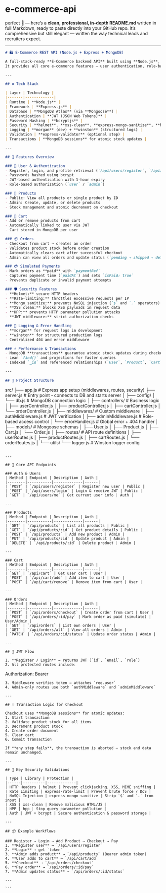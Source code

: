 # e-commerce-api
perfect 💪 — here’s a **clean, professional, in-depth README.md** written in full Markdown, ready to paste directly into your GitHub repo.
It’s comprehensive but still elegant — written the way technical leads and recruiters expect.

---

```markdown
# 🛍️ E-Commerce REST API (Node.js + Express + MongoDB)

A full-stack-ready **E-Commerce backend API** built using **Node.js**, **Express**, and **MongoDB (Atlas)**.  
It provides all core e-commerce features — user authentication, role-based access, product management, cart, orders, and simulated payments — with production-grade security, validation, and logging.

---

## ⚙️ Tech Stack

| Layer | Technology |
|-------|-------------|
| Runtime | **Node.js** |
| Framework | **Express.js** |
| Database | **MongoDB Atlas** (via **Mongoose**) |
| Authentication | **JWT (JSON Web Tokens)** |
| Password Hashing | **bcryptjs** |
| Security | **helmet**, **xss-clean**, **express-mongo-sanitize**, **hpp**, **express-rate-limit** |
| Logging | **morgan** (dev) + **winston** (structured logs) |
| Validation | **express-validator** (optional step) |
| Transactions | **MongoDB sessions** for atomic stock updates |

---

## 🧩 Features Overview

### 👥 User & Authentication
- Register, login, and profile retrieval (`/api/users/register`, `/api/users/login`, `/api/users/me`)
- Passwords hashed using bcrypt
- JWT-based authentication with 1-hour expiry
- Role-based authorization (`user` / `admin`)

### 🛒 Products
- Public: View all products or single product by ID
- Admin: Create, update, or delete products
- Stock management and atomic decrement on checkout

### 🧺 Cart
- Add or remove products from cart
- Automatically linked to user via JWT
- Cart stored in MongoDB per user

### 📦 Orders
- Checkout from cart → creates an order
- Validates product stock before order creation
- Automatically clears cart after successful checkout
- Admin can view all orders and update status (`pending → shipped → delivered`)

### 💳 Simulated Payments
- Mark orders as **paid** with `paymentRef`
- Captures payment time (`paidAt`) and sets `isPaid: true`
- Prevents duplicate or invalid payment attempts

### 🛡️ Security Features
- **Helmet:** secure HTTP headers  
- **Rate-limiting:** throttles excessive requests per IP  
- **Mongo sanitize:** prevents NoSQL injection (`$` and `.` operators)  
- **XSS clean:** blocks XSS payloads in request data  
- **HPP:** prevents HTTP parameter pollution attacks  
- **JWT middleware:** strict authorization checks  

### 🧾 Logging & Error Handling
- **morgan** for request logs in development
- **winston** for structured production logs
- Centralized 404 and error middleware

### ⚡ Performance & Transactions
- MongoDB **transactions** guarantee atomic stock updates during checkout
- Lean `find()` and projections for faster queries
- Indexed `_id` and referenced relationships (`User`, `Product`, `Cart`, `Order`)

---

## 📂 Project Structure

```

src/
├── app.js                    # Express app setup (middlewares, routes, security)
├── server.js                 # Entry point - connects to DB and starts server
│
├── config/
│   └── db.js                 # MongoDB connection logic
│
├── controllers/              # Business logic
│   ├── userController.js
│   ├── productController.js
│   ├── cartController.js
│   └── orderController.js
│
├── middlewares/              # Custom middleware
│   ├── authMiddleware.js     # JWT verification
│   ├── adminMiddleware.js    # Role-based access control
│   └── errorHandler.js       # Global error + 404 handler
│
├── models/                   # Mongoose schemas
│   ├── User.js
│   ├── Product.js
│   ├── Cart.js
│   └── Order.js
│
├── routes/                   # API route definitions
│   ├── userRoutes.js
│   ├── productRoutes.js
│   ├── cartRoutes.js
│   └── orderRoutes.js
│
└── utils/
└── logger.js             # Winston logger config

```

---

## 🚀 Core API Endpoints

### Auth & Users
| Method | Endpoint | Description | Auth |
|--------|-----------|-------------|------|
| `POST` | `/api/users/register` | Register new user | Public |
| `POST` | `/api/users/login` | Login & receive JWT | Public |
| `GET` | `/api/users/me` | Get current user info | Auth |

---

### Products
| Method | Endpoint | Description | Auth |
|--------|-----------|-------------|------|
| `GET` | `/api/products` | List all products | Public |
| `GET` | `/api/products/:id` | Get product details | Public |
| `POST` | `/api/products` | Add new product | Admin |
| `PUT` | `/api/products/:id` | Update product | Admin |
| `DELETE` | `/api/products/:id` | Delete product | Admin |

---

### Cart
| Method | Endpoint | Description | Auth |
|--------|-----------|-------------|------|
| `GET` | `/api/cart` | Get user cart | User |
| `POST` | `/api/cart/add` | Add item to cart | User |
| `POST` | `/api/cart/remove` | Remove item from cart | User |

---

### Orders
| Method | Endpoint | Description | Auth |
|--------|-----------|-------------|------|
| `POST` | `/api/orders/checkout` | Create order from cart | User |
| `POST` | `/api/orders/:id/pay` | Mark order as paid (simulate) | User/Admin |
| `GET` | `/api/orders` | List own orders | User |
| `GET` | `/api/orders/all` | View all orders | Admin |
| `PATCH` | `/api/orders/:id/status` | Update order status | Admin |

---

## 🔐 JWT Flow

1. **Register / Login** → returns JWT (`id`, `email`, `role`)  
2. All protected routes include:
```

Authorization: Bearer <token>

````
3. Middleware verifies token → attaches `req.user`  
4. Admin-only routes use both `authMiddleware` and `adminMiddleware`

---

## 💡 Transaction Logic for Checkout

Checkout uses **MongoDB sessions** for atomic updates:
1. Start transaction  
2. Validate product stock for all items  
3. Decrement product stock  
4. Create order document  
5. Clear cart  
6. Commit transaction  

If **any step fails**, the transaction is aborted — stock and data remain unchanged.

---

## 🧪 Key Security Validations

| Type | Library | Protection |
|------|----------|-------------|
| HTTP Headers | helmet | Prevent clickjacking, XSS, MIME sniffing |
| Rate Limiting | express-rate-limit | Prevent brute force / DoS |
| NoSQL Injection | express-mongo-sanitize | Strip `$` and `.` from input |
| XSS | xss-clean | Remove malicious HTML/JS |
| HPP | hpp | Stop query parameter pollution |
| Auth | JWT + bcrypt | Secure authentication & password storage |

---

## 📦 Example Workflows

### Register → Login → Add Product → Checkout → Pay
1. **Register user** → `/api/users/register`
2. **Login** → get `token`
3. **Admin adds product** → `/api/products` (Bearer admin token)
4. **User adds to cart** → `/api/cart/add`
5. **Checkout** → `/api/orders/checkout`
6. **Pay order** → `/api/orders/:id/pay`
7. **Admin updates status** → `/api/orders/:id/status`

---

```

